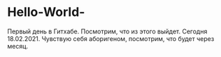 # Hello-World-
Первый день в  Гитхабе. Посмотрим, что из этого выйдет. Сегодня 18.02.2021. Чувствую себя аборигеном, посмотрим, что будет через месяц.
